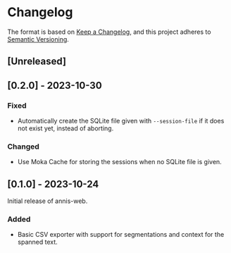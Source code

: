 # Changelog

The format is based on [Keep a Changelog](https://keepachangelog.com/en/1.0.0/),
and this project adheres to [Semantic Versioning](https://semver.org/spec/v2.0.0.html).

## [Unreleased]

## [0.2.0] - 2023-10-30

### Fixed

- Automatically create the SQLite file given with `--session-file` if it does
  not exist yet, instead of aborting.

### Changed

- Use Moka Cache for storing the sessions when no SQLite file is given.

## [0.1.0] - 2023-10-24

Initial release of annis-web.

### Added

- Basic CSV exporter with support for segmentations and context for the spanned
  text.